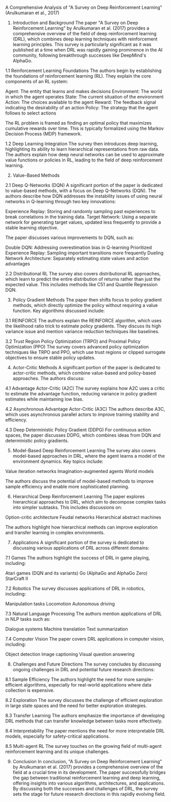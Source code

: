 A Comprehensive Analysis of "A Survey on Deep Reinforcement Learning" (Arulkumaran et al., 2017)
1. Introduction and Background
The paper "A Survey on Deep Reinforcement Learning" by Arulkumaran et al. (2017) provides a comprehensive overview of the field of deep reinforcement learning (DRL), which combines deep learning techniques with reinforcement learning principles. This survey is particularly significant as it was published at a time when DRL was rapidly gaining prominence in the AI community, following breakthrough successes like DeepMind's AlphaGo.

1.1 Reinforcement Learning Foundations
The authors begin by establishing the foundations of reinforcement learning (RL). They explain the core components of an RL system:

Agent: The entity that learns and makes decisions
Environment: The world in which the agent operates
State: The current situation of the environment
Action: The choices available to the agent
Reward: The feedback signal indicating the desirability of an action
Policy: The strategy that the agent follows to select actions

The RL problem is framed as finding an optimal policy that maximizes cumulative rewards over time. This is typically formalized using the Markov Decision Process (MDP) framework.

1.2 Deep Learning Integration
The survey then introduces deep learning, highlighting its ability to learn hierarchical representations from raw data. The authors explain how deep neural networks can be used to approximate value functions or policies in RL, leading to the field of deep reinforcement learning.


2. Value-Based Methods

2.1 Deep Q-Networks (DQN)
A significant portion of the paper is dedicated to value-based methods, with a focus on Deep Q-Networks (DQN). The authors describe how DQN addresses the instability issues of using neural networks in Q-learning through two key innovations:

Experience Replay: Storing and randomly sampling past experiences to break correlations in the training data.
Target Network: Using a separate network for generating target values, updated less frequently to provide a stable learning objective.

The paper discusses various improvements to DQN, such as:

Double DQN: Addressing overestimation bias in Q-learning
Prioritized Experience Replay: Sampling important transitions more frequently
Dueling Network Architecture: Separately estimating state values and action advantages

2.2 Distributional RL
The survey also covers distributional RL approaches, which learn to predict the entire distribution of returns rather than just the expected value. This includes methods like C51 and Quantile Regression DQN.


3. Policy Gradient Methods
The paper then shifts focus to policy gradient methods, which directly optimize the policy without requiring a value function. Key algorithms discussed include:

3.1 REINFORCE
The authors explain the REINFORCE algorithm, which uses the likelihood ratio trick to estimate policy gradients. They discuss its high variance issue and mention variance reduction techniques like baselines.

3.2 Trust Region Policy Optimization (TRPO) and Proximal Policy Optimization (PPO)
The survey covers advanced policy optimization techniques like TRPO and PPO, which use trust regions or clipped surrogate objectives to ensure stable policy updates.


4. Actor-Critic Methods
A significant portion of the paper is dedicated to actor-critic methods, which combine value-based and policy-based approaches. The authors discuss:

4.1 Advantage Actor-Critic (A2C)
The survey explains how A2C uses a critic to estimate the advantage function, reducing variance in policy gradient estimates while maintaining low bias.

4.2 Asynchronous Advantage Actor-Critic (A3C)
The authors describe A3C, which uses asynchronous parallel actors to improve training stability and efficiency.

4.3 Deep Deterministic Policy Gradient (DDPG)
For continuous action spaces, the paper discusses DDPG, which combines ideas from DQN and deterministic policy gradients.


5. Model-Based Deep Reinforcement Learning
The survey also covers model-based approaches in DRL, where the agent learns a model of the environment dynamics. Key topics include:

Value iteration networks
Imagination-augmented agents
World models

The authors discuss the potential of model-based methods to improve sample efficiency and enable more sophisticated planning.


6. Hierarchical Deep Reinforcement Learning
The paper explores hierarchical approaches to DRL, which aim to decompose complex tasks into simpler subtasks. This includes discussions on:

Option-critic architecture
Feudal networks
Hierarchical abstract machines

The authors highlight how hierarchical methods can improve exploration and transfer learning in complex environments.


7. Applications
A significant portion of the survey is dedicated to discussing various applications of DRL across different domains:

7.1 Games
The authors highlight the success of DRL in game playing, including:

Atari games (DQN and its variants)
Go (AlphaGo and AlphaGo Zero)
StarCraft II

7.2 Robotics
The survey discusses applications of DRL in robotics, including:

Manipulation tasks
Locomotion
Autonomous driving

7.3 Natural Language Processing
The authors mention applications of DRL in NLP tasks such as:

Dialogue systems
Machine translation
Text summarization

7.4 Computer Vision
The paper covers DRL applications in computer vision, including:

Object detection
Image captioning
Visual question answering


8. Challenges and Future Directions
The survey concludes by discussing ongoing challenges in DRL and potential future research directions:

8.1 Sample Efficiency
The authors highlight the need for more sample-efficient algorithms, especially for real-world applications where data collection is expensive.

8.2 Exploration
The survey discusses the challenge of efficient exploration in large state spaces and the need for better exploration strategies.

8.3 Transfer Learning
The authors emphasize the importance of developing DRL methods that can transfer knowledge between tasks more effectively.

8.4 Interpretability
The paper mentions the need for more interpretable DRL models, especially for safety-critical applications.

8.5 Multi-agent RL
The survey touches on the growing field of multi-agent reinforcement learning and its unique challenges.


9. Conclusion
In conclusion, "A Survey on Deep Reinforcement Learning" by Arulkumaran et al. (2017) provides a comprehensive overview of the field at a crucial time in its development. The paper successfully bridges the gap between traditional reinforcement learning and deep learning, offering insights into various algorithms, architectures, and applications. By discussing both the successes and challenges of DRL, the survey sets the stage for future research directions in this rapidly evolving field.
